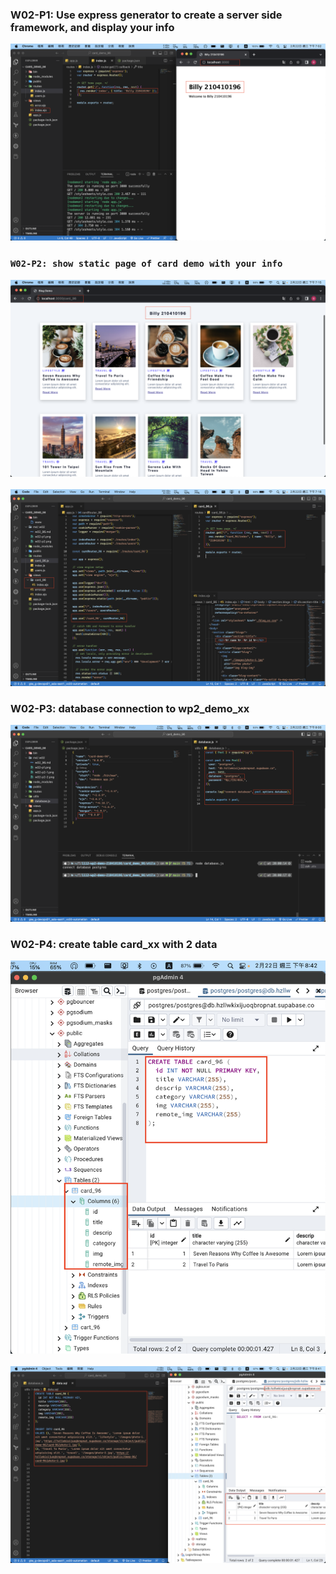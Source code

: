 ### W02-P1: Use express generator to create a server side framework, and display your info 

![](w02-p1.png)

### `W02-P2: show static page of card demo with your info `
![](w02-p2-1.png) 
![](w02-p2-2.png)

### W02-P3: database connection to wp2_demo_xx 
![](w02-p3.png)

### W02-P4: create table card_xx with 2 data 
![](w02-p4-1.png) 
![](w02-p4-2.png)